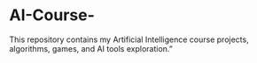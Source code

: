 # AI-Course-
This repository contains my Artificial Intelligence course projects, algorithms, games, and AI tools exploration.”
